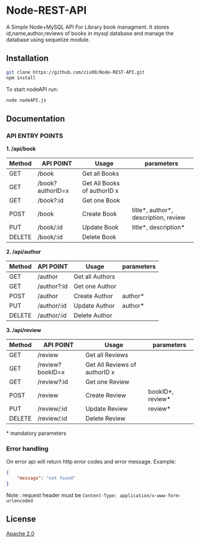 # Node-REST-API
A Simple Node+MySQL API For Library book managment.
It stores id,name,author,reviews of books in mysql database and manage the database using sequelize module.

## Installation

```bash
git clone https://github.com/zix00/Node-REST-API.git
npm install
```
To start nodeAPI run:

```bash
node nodeAPI.js
```

## Documentation

### API ENTRY POINTS

**1. /api/book**

| Method | API POINT         | Usage                       | parameters                           |
| ------ | ----------------- | --------------------------- | ------------------------------------ |
| GET    | /book             | Get all Books               |                                      |
| GET    | /book?authorID=x  | Get All Books of authorID x |                                      |
| GET    | /book?:id         | Get one Book                |                                      |
| POST   | /book             | Create Book                 | title*, author*, description, review |
| PUT    | /book/:id         | Update Book                 | title*, description*                 |
| DELETE | /book/:id         | Delete Book                 |                                      |

**2. /api/author**

| Method | API POINT         | Usage                       | parameters                           |
| ------ | ----------------- | --------------------------- | ------------------------------------ |
| GET    | /author           | Get all Authors             |                                      |
| GET    | /author?:id       | Get one Author              |                                      |
| POST   | /author           | Create Author               | author*                              |
| PUT    | /author/:id       | Update Author               | author*                              |
| DELETE | /author/:id       | Delete Author               |                                      |

**3. /api/review**

| Method | API POINT          | Usage                         | parameters                           |
| ------ | ------------------ | ----------------------------- | ------------------------------------ |
| GET    | /review            | Get all Reviews               |                                      |
| GET    | /review?bookID=x   | Get All Reviews of authorID x |                                      |
| GET    | /review?:id        | Get one Review                |                                      |
| POST   | /review            | Create Review                 | bookID*, review*                     |
| PUT    | /review/:id        | Update Review                 | review*                              |
| DELETE | /review/:id        | Delete Review                 |                                      |

\* mandatory parameters

### Error handling

On error api will return http error codes and error message. Example:

```json
{
    "message": "not found"
}
```

Note : request header must be ```Content-Type: application/x-www-form-urlencoded```

## License
[Apache 2.0](https://choosealicense.com/licenses/apache-2.0/)
